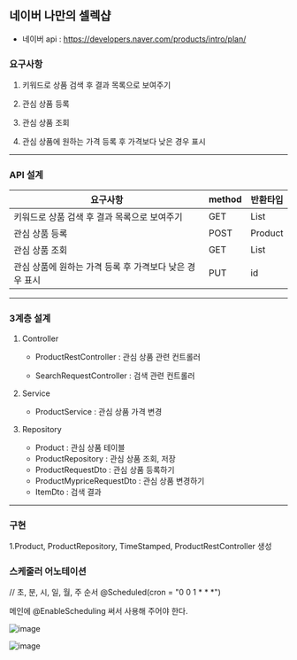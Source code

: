 ## 네이버 나만의 셀렉샵

- 네이버 api : https://developers.naver.com/products/intro/plan/

### 요구사항
1. 키워드로 상품 검색 후 결과 목록으로 보여주기

2. 관심 상품 등록

3. 관심 상품 조회

4. 관심 상품에 원하는 가격 등록 후 가격보다 낮은 경우 표시
------------------------------------------------

### API 설계

|요구사항|method|반환타입|
|------|---|---|
|키워드로 상품 검색 후 결과 목록으로 보여주기|GET|List<ItemDto>|
|관심 상품 등록|POST|Product|
|관심 상품 조회|GET|List<Product>|
|관심 상품에 원하는 가격 등록 후 가격보다 낮은 경우 표시|PUT|id|
------------------------------------------------

### 3계층 설계

1. Controller
    - ProductRestController : 관심 상품 관련 컨트롤러

    - SearchRequestController : 검색 관련 컨트롤러

2. Service
    - ProductService : 관심 상품 가격 변경

3. Repository
    - Product : 관심 상품 테이블
    - ProductRepository : 관심 상품 조회, 저장
    - ProductRequestDto : 관심 상품 등록하기
    - ProductMypriceRequestDto : 관심 상품 변경하기
    - ItemDto : 검색 결과
------------------------------------------------

### 구현
1.Product, ProductRepository, TimeStamped, ProductRestController 생성
    
    
### 스케줄러 어노테이션
// 초, 분, 시, 일, 월, 주 순서
    @Scheduled(cron = "0 0 1 * * *")

메인에 @EnableScheduling 써서 사용해 주어야 한다.
    
![image](https://user-images.githubusercontent.com/48196352/125892730-31cf103f-ca50-4682-8b73-cbe36fb76611.png)
    
![image](https://user-images.githubusercontent.com/48196352/125892753-5f4568c4-e6ee-4988-9cff-e66bffa7903b.png)


